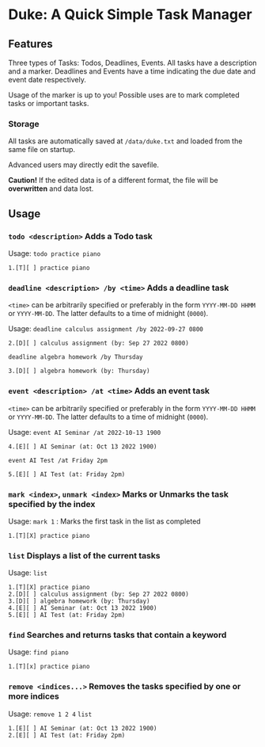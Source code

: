 # Duke: A Quick Simple Task Manager

## Features

Three types of Tasks: Todos, Deadlines, Events.
All tasks have a description and a marker.
Deadlines and Events have a time indicating the due date and event date respectively.

Usage of the marker is up to you!
Possible uses are to mark completed tasks or important tasks.

### Storage
All tasks are automatically saved at `/data/duke.txt` and loaded from the same file on startup.

Advanced users may directly edit the savefile.

**Caution!** If the edited data is of a different format, the file will be **overwritten** and data lost.

## Usage

### `todo <description>` Adds a Todo task

Usage:
`todo practice piano`


```
1.[T][ ] practice piano
```

### `deadline <description> /by <time>` Adds a deadline task
`<time>` can be arbitrarily specified or preferably
in the form `YYYY-MM-DD HHMM` or `YYYY-MM-DD`.
The latter defaults to a time of midnight (`0000`).


Usage:
`deadline calculus assignment /by 2022-09-27 0800`

```
2.[D][ ] calculus assignment (by: Sep 27 2022 0800)
```

`deadline algebra homework /by Thursday`

```
3.[D][ ] algebra homework (by: Thursday)
```

### `event <description> /at <time>` Adds an event task
`<time>` can be arbitrarily specified or preferably 
in the form `YYYY-MM-DD HHMM` or `YYYY-MM-DD`.
The latter defaults to a time of midnight (`0000`).



Usage:
`event AI Seminar /at 2022-10-13 1900`

```
4.[E][ ] AI Seminar (at: Oct 13 2022 1900)
```

`event AI Test /at Friday 2pm`

```
5.[E][ ] AI Test (at: Friday 2pm)
```

### `mark <index>`, `unmark <index>` Marks or Unmarks the task specified by the index

Usage:
`mark 1` : Marks the first task in the list as completed

```
1.[T][X] practice piano
```

### `list` Displays a list of the current tasks

Usage:
`list`

```
1.[T][X] practice piano
2.[D][ ] calculus assignment (by: Sep 27 2022 0800)
3.[D][ ] algebra homework (by: Thursday)
4.[E][ ] AI Seminar (at: Oct 13 2022 1900)
5.[E][ ] AI Test (at: Friday 2pm)
```

### `find` Searches and returns tasks that contain a keyword

Usage:
`find piano`

```
1.[T][x] practice piano
```

### `remove <indices...>` Removes the tasks specified by one or more indices

Usage:
`remove 1 2 4`
`list`

```
1.[E][ ] AI Seminar (at: Oct 13 2022 1900)
2.[E][ ] AI Test (at: Friday 2pm)
```